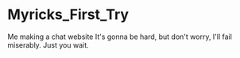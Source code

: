 # Myricks_First_Try
Me making a chat website
It's gonna be hard, but don't worry, I'll fail miserably. Just you wait.
